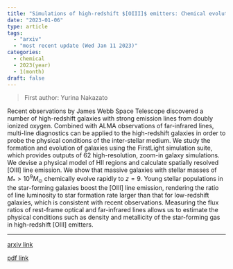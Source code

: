 ```yaml
---
title: "Simulations of high-redshift $[OIII]$ emitters: Chemical evolution and multi-line diagnostics"
date: "2023-01-06"
type: article
tags:
  - "arxiv"
  - "most recent update (Wed Jan 11 2023)"
categories:
  - chemical
  - 2023(year)
  - 1(month)
draft: false
---
```


> First author: Yurina Nakazato

 Recent observations by James Webb Space Telescope discovered a number of
high-redshift galaxies with strong emission lines from doubly ionized oxygen.
Combined with ALMA observations of far-infrared lines, multi-line diagnostics
can be applied to the high-redshift galaxies in order to probe the physical
conditions of the inter-stellar medium. We study the formation and evolution of
galaxies using the FirstLight simulation suite, which provides outputs of 62
high-resolution, zoom-in galaxy simulations. We devise a physical model of HII
regions and calculate spatially resolved [OIII] line emission. We show that
massive galaxies with stellar masses of $M_* > 10^9 M_\odot$ chemically evolve
rapidly to $z=9$. Young stellar populations in the star-forming galaxies boost
the [OIII] line emission, rendering the ratio of line luminosity to star
formation rate larger than that for low-redshift galaxies, which is consistent
with recent observations. Measuring the flux ratios of rest-frame optical and
far-infrared lines allows us to estimate the physical conditions such as
density and metallicity of the star-forming gas in high-redshift [OIII]
emitters.

---
[arxiv link](http://arxiv.org/abs/2301.02416v1)

[pdf link](http://arxiv.org/pdf/2301.02416v1)